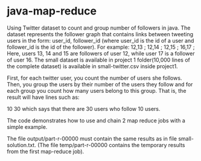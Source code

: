 # java-map-reduce
Using Twitter dataset to count and group number of followers in java.
The dataset represents the follower graph that contains links between tweeting users in the form: user_id, follower_id (where user_id is the id of a user and follower_id is the id of the follower). For example:
12,13 ;
12,14 ;
12,15 ;
16,17 ;
Here, users 13, 14 and 15 are followers of user 12, while user 17 is a follower of user 16. The small dataset is available in project 1 folder(10,000 lines of the complete dataset) is available in small-twitter.csv inside project1.

First, for each twitter user, you count the number of users she follows. Then, you group the users by their number of the users they follow and for each group you count how many users belong to this group. That is, the result will have lines such as:

10 30
which says that there are 30 users who follow 10 users.

The code demonstrates how to use and chain 2 map reduce jobs with a simple example.

The file output/part-r-00000 must contain the same results as in file small-solution.txt. (The file temp/part-r-00000 contains the temporary results from the first map-reduce job).

